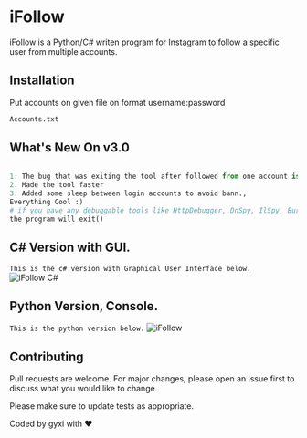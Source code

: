 # iFollow

iFollow is a Python/C# writen program for Instagram to follow a specific user from multiple accounts.

## Installation

Put accounts on given file on format username:password

```bash
Accounts.txt
```

## What's New On v3.0

```python

1. The bug that was exiting the tool after followed from one account is FIXED,
2. Made the tool faster
3. Added some sleep between login accounts to avoid bann.,
Everything Cool :)
# if you have any debuggable tools like HttpDebugger, DnSpy, IlSpy, BurpSuite etc..
the program will exit()

```

## C# Version with GUI.
```This is the c# version with Graphical User Interface below.```
![iFollow C#](https://user-images.githubusercontent.com/113261722/198407879-260ab58c-b857-4fff-b6dc-49dd28486e25.png)


## Python Version, Console.
```This is the python version below.```
![iFollow](https://user-images.githubusercontent.com/113261722/195684563-3153e62e-20b7-4415-b9a0-883a3f750905.png)



## Contributing
Pull requests are welcome. For major changes, please open an issue first to discuss what you would like to change.

Please make sure to update tests as appropriate.

Coded by gyxi with :heart:
